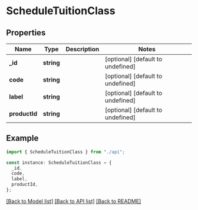 # ScheduleTuitionClass

## Properties

| Name          | Type       | Description | Notes                             |
| ------------- | ---------- | ----------- | --------------------------------- |
| **\_id**      | **string** |             | [optional] [default to undefined] |
| **code**      | **string** |             | [optional] [default to undefined] |
| **label**     | **string** |             | [optional] [default to undefined] |
| **productId** | **string** |             | [optional] [default to undefined] |

## Example

```typescript
import { ScheduleTuitionClass } from "./api";

const instance: ScheduleTuitionClass = {
  _id,
  code,
  label,
  productId,
};
```

[[Back to Model list]](../README.md#documentation-for-models) [[Back to API list]](../README.md#documentation-for-api-endpoints) [[Back to README]](../README.md)
